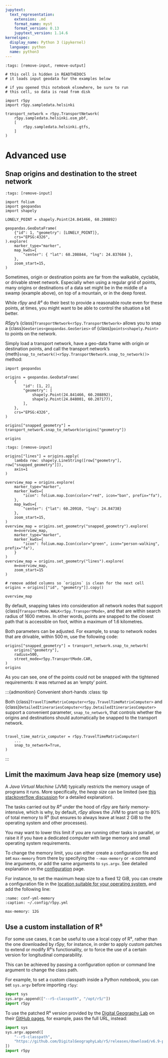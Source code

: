 ```yaml
---
jupytext:
  text_representation:
    extension: .md
    format_name: myst
    format_version: 0.13
    jupytext_version: 1.14.6
kernelspec:
  display_name: Python 3 (ipykernel)
  language: python
  name: python3
---
```



```{code-cell}
:tags: [remove-input, remove-output]

# this cell is hidden in READTHEDOCS
# it loads input geodata for the examples below

# if you opened this notebook elsewhere, be sure to run
# this cell, so data is read from disk

import r5py
import r5py.sampledata.helsinki

transport_network = r5py.TransportNetwork(
    r5py.sampledata.helsinki.osm_pbf,
    [
        r5py.sampledata.helsinki.gtfs,
    ]
)
```

# Advanced use

## Snap origins and destination to the street network

```{code-cell}
:tags: [remove-input]

import folium
import geopandas
import shapely

LONELY_POINT = shapely.Point(24.841466, 60.208892)

geopandas.GeoDataFrame(
    {"id": 1, "geometry": [LONELY_POINT]},
    crs="EPSG:4326",
).explore(
    marker_type="marker",
    map_kwds={
        "center": { "lat": 60.208844, "lng": 24.837684 },
    },
    zoom_start=15,
)
```

Sometimes, origin or destination points are far from the walkable, cyclable, or
drivable street network. Especially when using a regular grid of points, many
origins or destinations of a data set might be in the middle of a swamp (example
above), on top of a mountain, or in the deep forest.

While _r5py_ and _R⁵_ do their best to provide a reasonable route even for these
points, at times, you might want to be able to control the situation a bit
better.

_R5py_’s {class}`TransportNetwork<r5py.TransportNetwork>` allows you to snap a
{class}`GeoSeries<geopandas.GeoSeries>` of {class}`points<shapely.Point>` to
points on the network.

Simply load a transport network, have a geo-data frame with origin or
destination points, and call the transport network’s
{meth}`snap_to_network()<r5py.TransportNetwork.snap_to_network()>` method:

```{code-cell}
import geopandas

origins = geopandas.GeoDataFrame(
    {
        "id": [1, 2],
        "geometry": [
            shapely.Point(24.841466, 60.208892),
            shapely.Point(24.848001, 60.207177),
        ],
    },
    crs="EPSG:4326",
)

origins["snapped_geometry"] = transport_network.snap_to_network(origins["geometry"])

origins
```

```{code-cell}
:tags: [remove-input]

origins["lines"] = origins.apply(
    lambda row: shapely.LineString([row["geometry"], row["snapped_geometry"]]),
    axis=1
)

overview_map = origins.explore(
    marker_type="marker",
    marker_kwds={
        "icon": folium.map.Icon(color="red", icon="ban", prefix="fa"),
    },
    map_kwds={
        "center": {"lat": 60.20910, "lng": 24.84738}
    },
    zoom_start=15,
)
overview_map = origins.set_geometry("snapped_geometry").explore(
    m=overview_map,
    marker_type="marker",
    marker_kwds={
        "icon": folium.map.Icon(color="green", icon="person-walking", prefix="fa"),
    }
)
overview_map = origins.set_geometry("lines").explore(
    m=overview_map,
    zoom_start=15
)

# remove added columns so `origins` is clean for the next cell
origins = origins[["id", "geometry"]].copy()

overview_map
```

By default, snapping takes into consideration all network nodes that support
{class}`TransportMode.WALK<r5py.TransportMode>`, and that are within search
radius of 1600 metres. In other words, points are snapped to the closest path
that is accessible on foot, within a maximum of 1.6 kilometres.

Both parameters can be adjusted. For example, to snap to network nodes
that are drivable, within 500 m, use the following code:

```{code-cell}
origins["snapped_geometry"] = transport_network.snap_to_network(
    origins["geometry"],
    radius=500,
    street_mode=r5py.TransportMode.CAR,
)
origins
```

As you can see, one of the points could not be snapped with the tightened
requirements: it was returned as an ‘empty’ point.

:::{admonition} Convenient short-hands
:class: tip

Both {class}`TravelTimeMatrixComputer<r5py.TravelTimeMatrixComputer>` and
{class}`DetailedItinerariesComputer<r5py.DetailedItinerariesComputer>` support a
convenient parameter, `snap_to_network`, that controls whether the origins and
destinations should automatically be snapped to the transport network.

```{code}

travel_time_matrix_computer = r5py.TravelTimeMatrixComputer(
    ...
    snap_to_network=True,
)
```

:::

## Limit the maximum Java heap size (memory use)

A _Java Virtual Machine_ (JVM) typically restricts the memory usage of programs
it runs. More specifically, the _heap size_ can be limited (see [this
stackoverflow
discussion](https://stackoverflow.com/questions/14763079/what-are-the-xms-and-xmx-parameters-when-starting-jvm)
for a detailed explanation).

The tasks carried out by _R⁵_ under the hood of _r5py_ are fairly
memory-intensive, which is why, by default, _r5py_ allows the JVM to grant up to
80% of total memory to R⁵ (but ensures to always leave at least 2 GiB to the
operating system and other processes).

You may want to lower this limit if you are running other tasks in parallel, or
raise it if you have a dedicated computer with large memory and small
operating system requirements.

To change the memory limit, you can either create a configuration file and set
`max-memory` from there by specifying the `--max-memory` or `-m` command line
arguments, or add the same arguments to `sys.argv`. See detailed explanation on
the [configuration](configuration.md) page.

For instance, to set the maximum heap size to a fixed 12 GiB, you can create a
configuration file in the [location suitable for your operating
system](configuration.md#configuration-via-config-files), and add the following line:

```{code-block} yaml
:name: conf-yml-memory
:caption: ~/.config/r5py.yml

max-memory: 12G
```

## Use a custom installation of R⁵

For some use cases, it can be useful to use a local copy of R⁵, rather than
the one downloaded by _r5py_, for instance, in order to apply custom patches
to extend or modify R⁵’s functionality, or to force the use of a certain
version for longitudinal comparability.

This can be achieved by passing a configuration option or command
line argument to change the class path.

For example, to set a custom classpath inside a Python notebook, you can set
`sys.argv` before importing `r5py`:

```python
import sys
sys.argv.append(["--r5-classpath", "/opt/r5/"])
import r5py
```

To use the patched R⁵ version provided by the [Digital Geography
Lab](https://www.helsinki.fi/en/researchgroups/digital-geography-lab)
on their [GitHub pages](https://github.com/DigitalGeographyLab/r5/releases), for example,
pass the full URL, instead:

```python
import sys
sys.argv.append([
    "--r5-classpath",
    "https://github.com/DigitalGeographyLab/r5/releases/download/v6.9-post16-g1054c1e-20230619/r5-v6.9-post16-g1054c1e-20230619-all.jar"
])
import r5py
```
